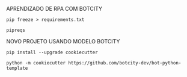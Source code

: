 APRENDIZADO DE RPA COM BOTCITY

    pip freeze > requirements.txt

    pipreqs

NOVO PROJETO USANDO MODELO BOTCITY

    pip install --upgrade cookiecutter

    python -m cookiecutter https://github.com/botcity-dev/bot-python-template

